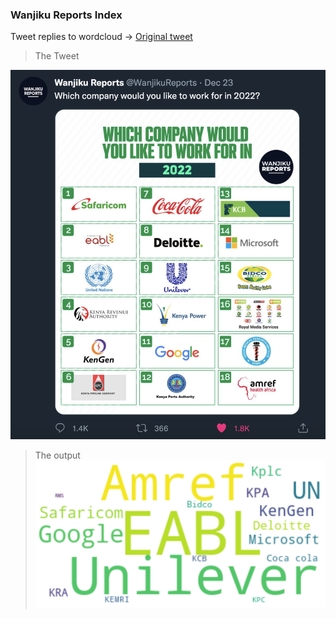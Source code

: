 ### Wanjiku Reports Index
Tweet replies to wordcloud -> [Original tweet](https://twitter.com/WanjikuReports/status/1473929269319553026)

> The Tweet

![tweet](./tweet.png)

> The output
![output](./1stJan2022.png)